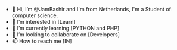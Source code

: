 - 👋 Hi, I’m @JamBashir and I'm from Netherlands, I'm a Student of computer science.
- 👀 I’m interested in [Learn]
- 🌱 I’m currently learning [PYTHON and PHP] 
- 💞️ I’m looking to collaborate on [Developers]
- 📫 How to reach me [IN]

<!---
JamBashir/JamBashir is a ✨ special ✨ repository because its `README.md` (this file) appears on your GitHub profile.
You can click the Preview link to take a look at your changes.
--->
